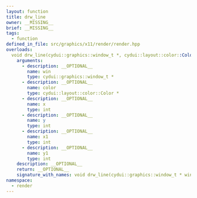```yaml
---
layout: function
title: drw_line
owner: __MISSING__
brief: __MISSING__
tags:
  - function
defined_in_file: src/graphics/x11/render/render.hpp
overloads:
  void drw_line(cydui::graphics::window_t *, cydui::layout::color::Color *, int, int, int, int):
    arguments:
      - description: __OPTIONAL__
        name: win
        type: cydui::graphics::window_t *
      - description: __OPTIONAL__
        name: color
        type: cydui::layout::color::Color *
      - description: __OPTIONAL__
        name: x
        type: int
      - description: __OPTIONAL__
        name: y
        type: int
      - description: __OPTIONAL__
        name: x1
        type: int
      - description: __OPTIONAL__
        name: y1
        type: int
    description: __OPTIONAL__
    return: __OPTIONAL__
    signature_with_names: void drw_line(cydui::graphics::window_t * win, cydui::layout::color::Color * color, int x, int y, int x1, int y1)
namespace:
  - render
---
```

